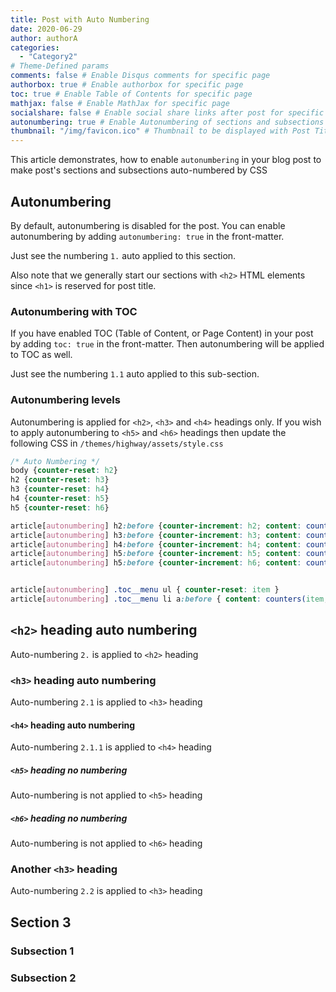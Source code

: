 ```yaml
---
title: Post with Auto Numbering
date: 2020-06-29
author: authorA
categories:
  - "Category2"
# Theme-Defined params
comments: false # Enable Disqus comments for specific page
authorbox: true # Enable authorbox for specific page
toc: true # Enable Table of Contents for specific page
mathjax: false # Enable MathJax for specific page
socialshare: false # Enable social share links after post for specific page
autonumbering: true # Enable Autonumbering of sections and subsections for specific page
thumbnail: "/img/favicon.ico" # Thumbnail to be displayed with Post Title
---
```


This article demonstrates, how to enable `autonumbering` in your blog post to make post's sections and subsections auto-numbered by CSS
<!--more-->

## Autonumbering
By default, autonumbering is disabled for the post. You can enable autonumbering by adding `autonumbering: true` in the front-matter.

Just see the numbering `1.` auto applied to this section.

Also note that we generally start our sections with `<h2>` HTML elements since `<h1>` is reserved for post title.

### Autonumbering with TOC
If you have enabled TOC (Table of Content, or Page Content) in your post by adding `toc: true` in the front-matter. Then autonumbering will be applied to TOC as well.

Just see the numbering `1.1` auto applied to this sub-section.

### Autonumbering levels
Autonumbering is applied for `<h2>`, `<h3>` and `<h4>` headings only. If you wish to apply autonumbering to `<h5>` and `<h6>` headings then update the following CSS in `/themes/highway/assets/style.css`

```css
/* Auto Numbering */
body {counter-reset: h2}
h2 {counter-reset: h3}
h3 {counter-reset: h4}
h4 {counter-reset: h5}
h5 {counter-reset: h6}

article[autonumbering] h2:before {counter-increment: h2; content: counter(h2) ". "}
article[autonumbering] h3:before {counter-increment: h3; content: counter(h2) "." counter(h3) ". "}
article[autonumbering] h4:before {counter-increment: h4; content: counter(h2) "." counter(h3) "." counter(h4) ". "}
article[autonumbering] h5:before {counter-increment: h5; content: counter(h2) "." counter(h3) "." counter(h4) ". " counter(h5) ". "}
article[autonumbering] h5:before {counter-increment: h6; content: counter(h2) "." counter(h3) "." counter(h4) ". " counter(h5) ". " counter(h6) ". "}


article[autonumbering] .toc__menu ul { counter-reset: item }
article[autonumbering] .toc__menu li a:before { content: counters(item, ".") ". "; counter-increment: item }
```

## `<h2>` heading auto numbering

Auto-numbering `2.` is applied to `<h2>` heading

### `<h3>` heading auto numbering

Auto-numbering `2.1` is applied to `<h3>` heading

#### `<h4>` heading auto numbering

Auto-numbering `2.1.1` is applied to `<h4>` heading

##### `<h5>` heading no numbering
Auto-numbering is not applied to `<h5>` heading

##### `<h6>` heading no numbering
Auto-numbering is not applied to `<h6>` heading

### Another `<h3>` heading

Auto-numbering `2.2` is applied to `<h3>` heading


## Section 3

### Subsection 1

### Subsection 2